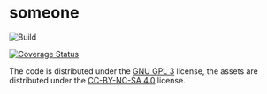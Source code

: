 # someone

![Build](https://github.com/vaartis/someone/workflows/Build/badge.svg)

[![Coverage Status](https://coveralls.io/repos/github/vaartis/someone/badge.svg?branch=master)](https://coveralls.io/github/vaartis/someone?branch=master)

The code is distributed under the [GNU GPL 3](LICENSE) license, the assets are distributed under the [CC-BY-NC-SA 4.0](https://creativecommons.org/licenses/by-nc-sa/4.0/) license.
